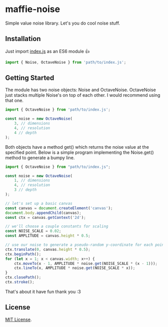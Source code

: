 # maffie-noise

Simple value noise library.
Let's you do cool noise stuff.

## Installation
Just import [index.js](index.js) as an ES6 module :thumbsup:

```js
import { Noise, OctaveNoise } from 'path/to/index.js';
```

## Getting Started
The module has two noise objects: Noise and OctaveNoise. OctaveNoise just stacks multiple Noise's on top of each other. I would recommend using that one. 

```js
import { OctaveNoise } from 'path/to/index.js';

const noise = new OctaveNoise(
    3, // dimensions
    4, // resolution
    4 // depth
);
```

Both objects have a method get() which returns the noise value at the specified point.
Below is a simple program implementing the Noise.get() method to generate a bumpy line.

```js
import { OctaveNoise } from "path/to/index.js";

const noise = new OctaveNoise(
    1, // dimensions
    4, // resolution
    3 // depth
);

// let's set up a basic canvas
const canvas = document.createElement('canvas');
document.body.appendChild(canvas);
const ctx = canvas.getContext('2d');

// we'll choose a couple constants for scaling
const NOISE_SCALE = 0.02;
const AMPLITUDE = canvas.height * 0.5;

// use our noise to generate a pseudo-random y-coordinate for each point
ctx.translate(0, canvas.height * 0.5);
ctx.beginPath();
for (let x = 1; x < canvas.width; x++) {
    ctx.moveTo(x - 1, AMPLITUDE * noise.get(NOISE_SCALE * (x - 1)));
    ctx.lineTo(x, AMPLITUDE * noise.get(NOISE_SCALE * x));
}
ctx.closePath();
ctx.stroke();
```

That's about it have fun thank you :3


## License
[MIT License](LICENSE).
